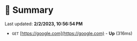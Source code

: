 # 📖 Summary
Last updated: **2/2/2023, 10:56:54 PM**

- `GET` [https://google.com](https://google.com) - **Up** (316ms)
